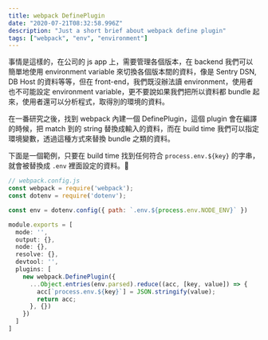 ```yaml
---
title: webpack DefinePlugin
date: "2020-07-21T08:32:58.996Z"
description: "Just a short brief about webpack define plugin"
tags: ["webpack", "env", "environment"]
---
```


事情是這樣的，在公司的 js app 上，需要管理各個版本，在 backend 我們可以簡單地使用 environment variable 來切換各個版本間的資料，像是 Sentry DSN, DB Host 的資料等等，但在 front-end，我們既沒辦法讀 environment，使用者也不可能設定 environment variable，更不要說如果我們把所以資料都 bundle 起來，使用者還可以分析程式，取得別的環境的資料。

在一番研究之後，找到 webpack 內建一個 DefinePlugin，這個 plugin 會在編譯的時候，把 match 到的 string 替換成輸入的資料，而在 build time 我們可以指定環境變數，透過這種方式來替換 bundle 之類的資料。

下面是一個範例，只要在 build time 找到任何符合 `process.env.${key}` 的字串，就會被替換成 `.env` 裡面設定的資料。

```js
// webpack.config.js
const webpack = require('webpack');
const dotenv = require('dotenv');

const env = dotenv.config({ path: `.env.${process.env.NODE_ENV}` })

module.exports = [
  mode: '',
  output: {},
  node: {},
  resolve: {},
  devtool: '',
  plugins: [
    new webpack.DefinePlugin({
      ...Object.entries(env.parsed).reduce((acc, [key, value]) => {
        acc[`process.env.${key}`] = JSON.stringify(value);
        return acc;
      }, {})
    })
  ]
]
```
